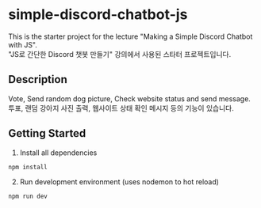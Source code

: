 # simple-discord-chatbot-js
This is the starter project for the lecture "Making a Simple Discord Chatbot with JS".
<br>
"JS로 간단한 Discord 챗봇 만들기" 강의에서 사용된 스타터 프로젝트입니다.

## Description
Vote, Send random dog picture, Check website status and send message.
<br>
투표, 랜덤 강아지 사진 출력, 웹사이트 상태 확인 메시지 등의 기능이 있습니다.

## Getting Started
1. Install all dependencies

```bash
npm install
```

2. Run development environment (uses nodemon to hot reload)

```bash
npm run dev
```
